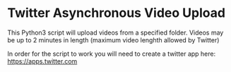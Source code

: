 # Twitter Asynchronous Video Upload

This Python3 script will upload videos from a specified folder. Videos may be up to 2 minutes in length (maximum video lenghth allowed by Twitter)

In order for the script to work you will need to create a twitter app here: 
https://apps.twitter.com
